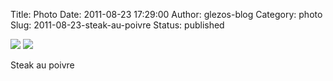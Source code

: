Title: Photo
Date: 2011-08-23 17:29:00
Author: glezos-blog
Category: photo
Slug: 2011-08-23-steak-au-poivre
Status: published

![](http://40.media.tumblr.com/tumblr_lqeeozxbYy1qaawg5o2_1280.jpg)
![](http://41.media.tumblr.com/tumblr_lqeeozxbYy1qaawg5o1_1280.jpg)

Steak au poivre
